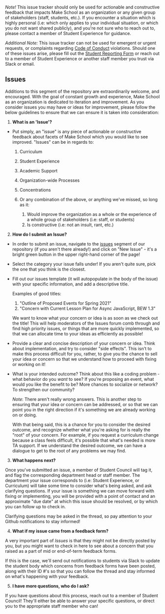 *Note!* This issue tracker should only be used for actionable and constructive feedback that impacts Make School as an organization or any given group of stakeholders (staff, students, etc.). If you encounter a situation which is highly personal (i.e: which only applies to your individual situation, or which you do not want shared publicly), and you're not sure who to reach out to, please contact a member of Student Experience for guidance.

*Additional Note:* This issue tracker can not be used for emergent or urgent requests, or complaints regarding [Code of Conduct](https://docs.google.com/document/d/1a1i2jwXqx__URpWvUf8z8E9iwcdJ05QsPnbjs7Z83Us/preview#heading=h.xlozhda52bcz) violations. Should one of these issues arise, please fill out the [Student Reporting Form](http://make.sc/student-reporting-form) or reach out to a member of Student Experience or another staff member you trust via Slack or email.

## Issues

Additions to this segment of the repository are extraordinarily welcome, and encouraged. With the goal of constant growth and experience, Make School as an organization is dedicated to iteration and improvement. As you consider issues you may have or ideas for improvement, please follow the below guidelines to ensure that we can ensure it is taken into consideration:

1. **What is an 'Issue'?**

- Put simply, an "issue" is any piece of actionable or constructive feedback about facets of Make School which you would like to see improved. "Issues" can be in regards to:

  1. Curriculum
  2. Student Experience
  3. Academic Support
  4. Organization-wide Processes
  5. Concentrations
  6. Or any combination of the above, or anything we've missed, so long as it:

      1. Would improve the organization as a whole or the experience of a whole group of stakeholders (i.e: staff, or students)
      2. Is constructive (i.e: not an insult, rant, etc.)

2. **How do I submit an Issue?**

- In order to submit an issue, navigate to the [issues](https://github.com/MakeSchool/institutional-plan/issues) segment of our repository (if you aren't there already!) and click on "New Issue" - it's a bright green button in the upper right-hand corner of the page!

- Select the category your issue falls under! If you aren't quite sure, pick the one that you think is the closest.

- Fill out our issues template (it will autopopulate in the body of the issue) with your specific information, and add a descriptive title.

  Examples of good titles:

  1. "Outline of Proposed Events for Spring 2021"
  2. "Concern with Current Lesson Plan for Async JavaScript, BEW 1.3"

  We want to know what your concern or idea is as soon as we check out the title! This will help moderators of the Issues forum comb through and find high priority issues, or things that are more quickly implemented, so that we can allocate time to your ideas as efficiently as possible!

- Provide a clear and concise description of your concern or idea. Think about implementation, and try to consider "side effects". This isn't to make this process difficult for you, rather, to give you the chance to sell your idea or concern so that we understand how to proceed with fixing or working on it!

- What is your intended outcome? Think about this like a coding problem - what behavior do you *want* to see? If you're proposing an event, what would you like the benefit to be? More chances to socialize or network? To strengthen our community?

  *Note*: There aren't really wrong answers. This is another step to ensuring that your idea or concern can be addressed, or so that we can point you in the right direction if it's something we are already working on or doing.

  With that being said, this is a chance for you to consider the desired outcome, and recognize whether what you're asking for is really the "root" of your concern. For example, if you request a curriculum change because a class feels difficult, it's possible that what's needed is more TA support. If we understand the desired outcome, we can have a dialogue to get to the root of any problems we may find.

3. **What happens next?**

Once you've submitted an issue, a member of Student Council will tag it, and flag the corresponding department head or staff member. The department your issue corresponds to (i.e: Student Experience, or Curriculum) will take some time to consider what's being asked, and ask clarifying questions. If your issue is something we can move forward with fixing or implementing, you will be provided with a point of contact and an approximate "due date" at which this issue should be resolved, or by which you can follow up to check in.

Clarifying questions may be asked in the thread, so pay attention to your Github notifications to stay informed!

4. **What if my issue came from a feedback form?**

A very important part of *Issues* is that they might not be directly posted by you, but you might want to check in here to see about a concern that you raised as a part of mid or end-of-term feedback forms.

If this is the case, we'll send out notifications to students via Slack to update the student body which concerns from feedback forms have been posted, along with their ID #'s so that you can follow the thread and stay informed on what's happening with your feedback.

5. **I have more questions, who do I ask?**

If you have questions about this process, reach out to a member of Student Council! They'll either be able to answer your specific questions, or direct you to the appropriate staff member who can!

